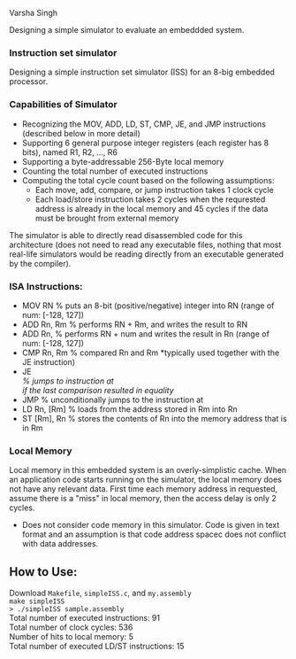 Varsha Singh

Designing a simple simulator to evaluate an embeddded system.

### Instruction set simulator
Designing a simple instruction set simulator (ISS) for an 8-big embedded processor.

### Capabilities of Simulator
- Recognizing the MOV, ADD, LD, ST, CMP, JE, and JMP instructions (described below in more detail)
- Supporting 6 general purpose integer registers (each register has 8 bits), named R1, R2, ..., R6
- Supporting a byte-addressable 256-Byte local memory
- Counting the total number of executed instructions
- Computing the total cycle count based on the following assumptions:
	- Each move, add, compare, or jump instruction takes 1 clock cycle
	- Each load/store instruction takes 2 cycles when the requrested address is already in the local memory and 45 cycles if the data must be brought from external memory

The simulator is able to directly read disassembled code for this architecture (does not need to read any executable files, nothing that most real-life simulators would be reading directly from an executable generated by the compiler).

### ISA Instructions:
- MOV RN <num> % puts an 8-bit (positive/negative) integer <num> into RN (range of num: [-128, 127])
- ADD Rn, Rm % performs RN + Rm, and writes the result to RN
- ADD Rn, <num> % performs RN + num and writes the result in Rn (range of num: [-128, 127])
- CMP Rn, Rm % compared Rn and Rm *typically used together with the JE instruction)
- JE <Address> % jumps to instruction at <Address> if the last comparison resulted in equality
- JMP <Adderss> % unconditionally jumps to the instruction at <Address>
- LD Rn, [Rm] % loads from the address stored in Rm into Rn
- ST [Rm], Rn % stores the contents of Rn into the memory address that is in Rm

### Local Memory
Local memory in this embedded system is an overly-simplistic cache. When an application code starts running on the simulator, the local memory does not have any relevant data. First time each memory address in requested, assume there is a "miss" in local memory, then the access delay is only 2 cycles.

- Does not consider code memory in this simulator. Code is given in text format and an assumption is that code address spacec does not conflict with data addresses.

## How to Use:

Download `Makefile`, `simpleISS.c`, and `my.assembly` <br>
`make simpleISS` <br>
`> ./simpleISS sample.assembly` <br>
Total number of executed instructions: 91 <br>
Total number of clock cycles: 536 <br>
Number of hits to local memory: 5 <br>
Total number of executed LD/ST instructions: 15
